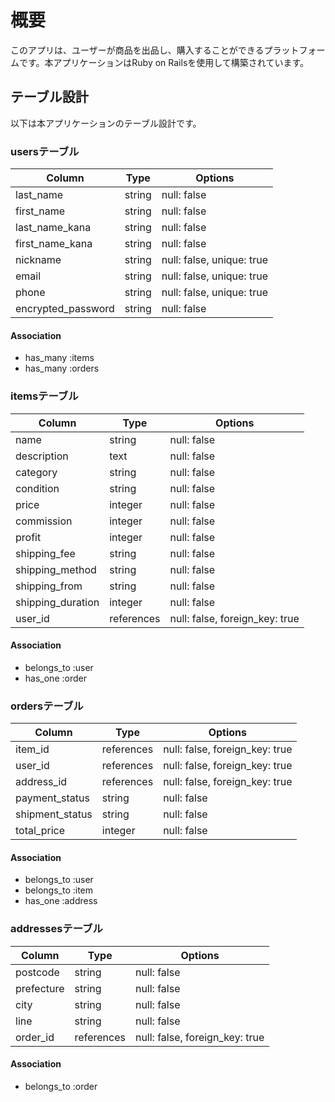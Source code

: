 # 概要
このアプリは、ユーザーが商品を出品し、購入することができるプラットフォームです。本アプリケーションはRuby on Railsを使用して構築されています。

## テーブル設計
以下は本アプリケーションのテーブル設計です。

### usersテーブル
| Column             | Type   | Options     |
| ------------------ | ------ | ----------- |
| last_name          | string | null: false |
| first_name         | string | null: false |
| last_name_kana     | string | null: false |
| first_name_kana    | string | null: false |
| nickname           | string | null: false, unique: true |
| email              | string | null: false, unique: true |
| phone              | string | null: false, unique: true |
| encrypted_password | string | null: false |

#### Association
- has_many :items
- has_many :orders

### itemsテーブル
| Column                 | Type       | Options           |
| ---------------------- | ---------- | ----------------- |
| name                   | string     | null: false       |
| description            | text       | null: false       |
| category               | string     | null: false       |
| condition              | string     | null: false       |
| price                  | integer    | null: false       |
| commission             | integer    | null: false       |
| profit                 | integer    | null: false       |
| shipping_fee           | string     | null: false       |
| shipping_method        | string     | null: false       |
| shipping_from          | string     | null: false       |
| shipping_duration      | integer    | null: false       |
| user_id                | references | null: false, foreign_key: true |

#### Association
- belongs_to :user
- has_one :order

### ordersテーブル
| Column         | Type       | Options           |
| -------------- | ---------- | ----------------- |
| item_id        | references | null: false, foreign_key: true |
| user_id        | references | null: false, foreign_key: true |
| address_id     | references | null: false, foreign_key: true |
| payment_status | string     | null: false       |
| shipment_status| string     | null: false       |
| total_price    | integer    | null: false       |

#### Association
- belongs_to :user
- belongs_to :item
- has_one :address

### addressesテーブル
| Column        | Type       | Options           |
| ------------- | ---------- | ----------------- |
| postcode      | string     | null: false       |
| prefecture    | string     | null: false       |
| city          | string     | null: false       |
| line          | string     | null: false       |
| order_id      | references | null: false, foreign_key: true |

#### Association
- belongs_to :order
